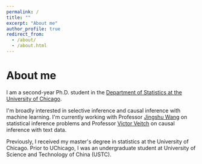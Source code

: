 ```yaml
---
permalink: /
title: ""
excerpt: "About me"
author_profile: true
redirect_from: 
  - /about/
  - /about.html
---
```


About me
====
I am a second-year Ph.D. student in the [Department of Statistics at the University of Chicago](https://stat.uchicago.edu/).

I'm broadly interested in selective inference and causal inference with machine learning. I'm currently working with Professor [Jingshu Wang](https://jingshuw.org/) on statistical inference problems and Professor [Victor Veitch](http://victorveitch.com/) on causal inference with text data.

Previously, I received my master's degree in statistics at the University of Chicago. Prior to UChicago, I was an undergraduate student at University of Science and Technology of China (USTC).

